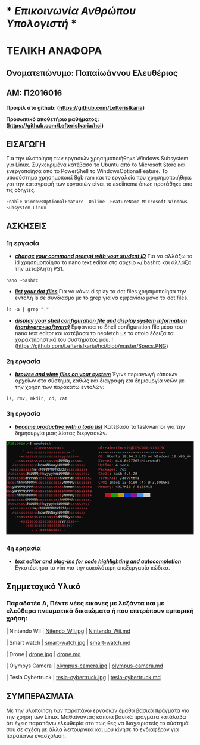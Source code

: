
# * *Επικοινωνία Ανθρώπου Υπολογιστή* *
 
 # ΤΕΛΙΚΗ ΑΝΑΦΟΡΑ
 
 ## Ονοματεπώνυμο: Παπαίωάννου Ελευθέριος

 ## ΑΜ: Π2016016
 
 **Προφίλ στο github: (https://github.com/LefterisIkaria)**
 
 **Προσωπικό αποθετήριο μαθήματος: (https://github.com/LefterisIkaria/hci)**
 
 ## ΕΙΣΑΓΩΓΗ
Για την υλοποίηση των εργασιών χρησημοποιήθηκε Windows Subsystem για Linux. Συγκεκριμένα κατέβασα το Ubuntu από το Microsoft Store και ενεργοποίησα από το PowerShell το WindowsOptionalFeature. Το υποσύστημα χρησημοποιεί 8gb ram και το εργαλείο που χρησημοποιήθηκε γαι την καταγραφή των εργασιών είναι το asciinema όπως προτάθηκε απο τις οδηγίες.

```
Enable-WindowsOptionalFeature -Online -FeatureName Microsoft-Windows-Subsystem-Linux
```

## ΑΣΚΗΣΕΙΣ
 
 ### 1η εργασία
 
 -  ***[change your command prompt with your student ID](https://asciinema.org/a/ab8B0twxDbsNMHXPbKGymC8Ts)***
Για να αλλάξω το id χρησημοποίησα το nano text editor στο αρχείο ~/.bashrc και άλλαξα την μεταβλητή PS1.
```
nano ~bashrc
```
 -  ***[list your dot files](https://asciinema.org/a/EwUsAfJuqdCl7Y6VSv2FCsVbh)***
 Για να κάνω display τα dot files χρησιμοποίησα την εντολή ls σε συνδιασμό με το grep για να εμφανίσω μόνο τα dot files.
```
ls -a | grep "."
```

 -  ***[display your shell configuration file and display system information (hardware+software)](https://asciinema.org/a/WzjdmgrpMfXmPdvMTwm9DfuGX)***
Εμφάνισα το Shell configuration file μέσο του nano text editor και κατέβασα το neofetch με το οποίο έδειξα τα χαρακτηρηστικά του συστήματος μου.
!(https://github.com/LefterisIkaria/hci/blob/master/Specs.PNG)


 ### 2η εργασία
 
 -  ***[browse and view files on your system](https://asciinema.org/a/HoFyBqclUg1e9JHmKfgDS702n)***
 Έγινε περιαγωγή κάποιων αρχείων στο σύστημα, καθώς και διαγραφή και δημιουργία νεών με την χρήση των παρακάτω εντολών:
 ```
 ls, rmv, mkdir, cd, cat
 ```
 
 ### 3η εργασία
 
 -  ***[become productive with a todo list](https://asciinema.org/a/jDFwH35tKENI0hCQWrnrgTNQu)***
 Κατέβασα το taskwarrior για την δημηουργία μιας λίστας διεργασιών.
 
 ![specs](https://github.com/LefterisIkaria/hci/blob/master/Specs.PNG)
 
 ### 4η ερηασία
 
 - ***[text editor and plug-ins for code highlighting and autocompletion](https://asciinema.org/a/HVIDFSKbOWs1Xa7YwPzC2wLiO)***
 Εγκατέστησα το vim για την ευκολότερη επεξεργασία κώδικα.
 
 ## Σημμετοχικό Υλικό
 
 ### Παραδοτέο Α, Πέντε νέες εικόνες με λεζάντα και με ελεύθερα πνευματικά δικαιώματα ή που επιτρέπουν εμπορική χρήση:
 
 | Nintendo Wii |    [Nitendo_Wii.jpg](https://github.com/LefterisIkaria/gr/blob/gh-pages/images/Nitendo_Wii.jpg)  	|    [Nintendo_Wii.md](https://github.com/LefterisIkaria/gr/blob/gh-pages/_gallery/Nintendo_Wii.md)
 
 | Smart watch |    [smart-watch.jpg](https://github.com/LefterisIkaria/gr/blob/gh-pages/images/smart-watch.jpg)  	|    [smart-watch.md](https://github.com/LefterisIkaria/gr/blob/gh-pages/_gallery/smart-watch.md)
 
 | Drone |    [drone.jpg](https://github.com/LefterisIkaria/gr/blob/gh-pages/images/drone.jpg)  	|    [drone.md](https://github.com/LefterisIkaria/gr/blob/gh-pages/images/drone.jpg)
 
 | Olympys Camera |    [olympus-camera.jpg](https://github.com/LefterisIkaria/gr/blob/gh-pages/images/olympus-camera.jpg)  	|    [olympus-camera.md](https://github.com/LefterisIkaria/gr/blob/gh-pages/_gallery/olympus-camera.md)
 
 | Tesla Cybertruck |    [tesla-cybertruck.jpg](https://github.com/LefterisIkaria/gr/blob/gh-pages/images/tesla-cybertruck.png)  	|    [tesla-cybertruck.md](https://github.com/LefterisIkaria/gr/blob/gh-pages/_gallery/tesla-cybertruck)
 
 
 ## ΣΥΜΠΕΡΑΣΜΑΤΑ
 Με την υλοποίηση των παραπάνω εργασιών έμαθα βασικά πράγματα για την χρήση των Linux. Μαθαίνοντας κάποια βασικά πράγματα κατάλαβα ότι    έχεις παραπάνω ελευθερία στο πως θες να διαχειριστείς το σύστημά σου σε σχέση με άλλα λειτουργικά και μου κίνησε το ενδιαφέρον για   παραπάνω ενασχόλιση.
 
